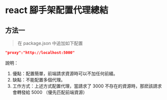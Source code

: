 # react 腳手架配置代理總結

## 方法一

> 在 package.json 中追加如下配置

```json
"proxy":"http://localhost:5000"
```

說明：

1. 優點：配置簡單，前端請求資源時可以不加任何前綴。
2. 缺點：不能配置多個代理。
3. 工作方式：上述方式配置代理，當請求了 3000 不存在的資源時，那麽該請求會轉發給 5000 （優先匹配前端資源）
